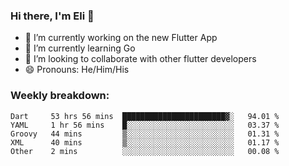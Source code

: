 ### Hi there, I'm Eli 👋
- 🔭 I’m currently working on the new Flutter App
- 🌱 I’m currently learning Go
- 🦄 I’m looking to collaborate with other flutter developers
- 😄 Pronouns: He/Him/His

### Weekly breakdown:
<!--START_SECTION:waka-->
```text
Dart     53 hrs 56 mins  ███████████████████████▓░   94.01 % 
YAML     1 hr 56 mins    █░░░░░░░░░░░░░░░░░░░░░░░░   03.37 % 
Groovy   44 mins         ▒░░░░░░░░░░░░░░░░░░░░░░░░   01.31 % 
XML      40 mins         ▒░░░░░░░░░░░░░░░░░░░░░░░░   01.17 % 
Other    2 mins          ░░░░░░░░░░░░░░░░░░░░░░░░░   00.08 % 
```
<!--END_SECTION:waka-->
